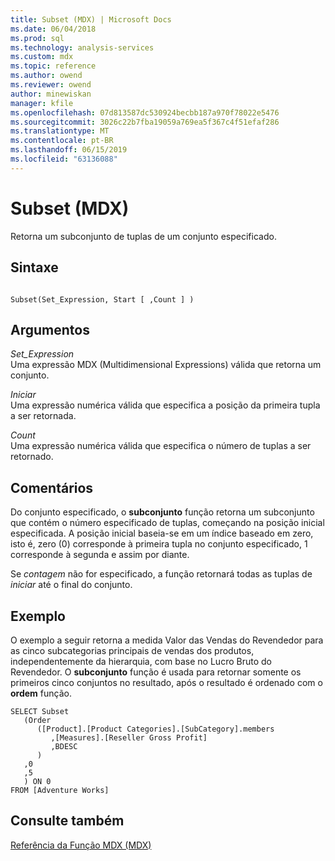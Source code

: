 ```yaml
---
title: Subset (MDX) | Microsoft Docs
ms.date: 06/04/2018
ms.prod: sql
ms.technology: analysis-services
ms.custom: mdx
ms.topic: reference
ms.author: owend
ms.reviewer: owend
author: minewiskan
manager: kfile
ms.openlocfilehash: 07d813587dc530924becbb187a970f78022e5476
ms.sourcegitcommit: 3026c22b7fba19059a769ea5f367c4f51efaf286
ms.translationtype: MT
ms.contentlocale: pt-BR
ms.lasthandoff: 06/15/2019
ms.locfileid: "63136088"
---
```

# <a name="subset-mdx"></a>Subset (MDX)


  Retorna um subconjunto de tuplas de um conjunto especificado.  
  
## <a name="syntax"></a>Sintaxe  
  
```  
  
Subset(Set_Expression, Start [ ,Count ] )  
```  
  
## <a name="arguments"></a>Argumentos  
 *Set_Expression*  
 Uma expressão MDX (Multidimensional Expressions) válida que retorna um conjunto.  
  
 *Iniciar*  
 Uma expressão numérica válida que especifica a posição da primeira tupla a ser retornada.  
  
 *Count*  
 Uma expressão numérica válida que especifica o número de tuplas a ser retornado.  
  
## <a name="remarks"></a>Comentários  
 Do conjunto especificado, o **subconjunto** função retorna um subconjunto que contém o número especificado de tuplas, começando na posição inicial especificada. A posição inicial baseia-se em um índice baseado em zero, isto é, zero (0) corresponde à primeira tupla no conjunto especificado, 1 corresponde à segunda e assim por diante.  
  
 Se *contagem* não for especificado, a função retornará todas as tuplas de *iniciar* até o final do conjunto.  
  
## <a name="example"></a>Exemplo  
 O exemplo a seguir retorna a medida Valor das Vendas do Revendedor para as cinco subcategorias principais de vendas dos produtos, independentemente da hierarquia, com base no Lucro Bruto do Revendedor. O **subconjunto** função é usada para retornar somente os primeiros cinco conjuntos no resultado, após o resultado é ordenado com o **ordem** função.  
  
```  
SELECT Subset  
   (Order   
      ([Product].[Product Categories].[SubCategory].members  
         ,[Measures].[Reseller Gross Profit]  
         ,BDESC  
      )  
   ,0  
   ,5  
   ) ON 0  
FROM [Adventure Works]  
```  
  
## <a name="see-also"></a>Consulte também  
 [Referência da Função MDX &#40;MDX&#41;](../mdx/mdx-function-reference-mdx.md)  
  
  
